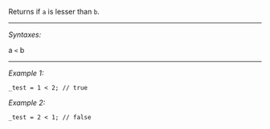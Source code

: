Returns if `a` is lesser than `b`.


---
*Syntaxes:*

a `<` b

---
*Example 1:*

```sqf
_test = 1 < 2; // true
```

*Example 2:*

```sqf
_test = 2 < 1; // false
```